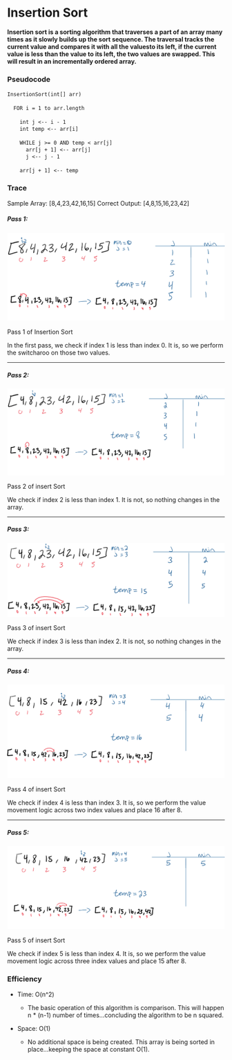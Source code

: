 # Insertion Sort

**Insertion sort is a sorting algorithm that traverses a part of an array many times as it slowly builds up the sort sequence. The traversal tracks the current value and compares it with all the values ​​to its left, if the current value is less than the value to its left, the two values ​​are swapped. This will result in an incrementally ordered array.**

### Pseudocode

```
InsertionSort(int[] arr)

  FOR i = 1 to arr.length

    int j <-- i - 1
    int temp <-- arr[i]

    WHILE j >= 0 AND temp < arr[j]
      arr[j + 1] <-- arr[j]
      j <-- j - 1

    arr[j + 1] <-- temp
```

### Trace

Sample Array: [8,4,23,42,16,15]
Correct Output: [4,8,15,16,23,42]

##### Pass 1:

![pass1](./img/selectionSort1.png)

Pass 1 of Insertion Sort

In the first pass, we check if index 1 is less than index 0. It is, so we perform the switcharoo on those two values.

---
##### Pass 2:

![pass2](./img/selectionSort2.png)

Pass 2 of insert Sort

We check if index 2 is less than index 1. It is not, so nothing changes in the array.

---
##### Pass 3:

![pass3](./img/selectionSort3.png)

Pass 3 of insert Sort

We check if index 3 is less than index 2. It is not, so nothing changes in the array.

---
##### Pass 4:

![pass4](./img/selectionSort4.png)

Pass 4 of insert Sort

We check if index 4 is less than index 3. It is, so we perform the value movement logic across two index values and place 16 after 8.

---
##### Pass 5:

![pass5](./img/selectionSort5.png)

Pass 5 of insert Sort

We check if index 5 is less than index 4. It is, so we perform the value movement logic across three index values and place 15 after 8.

### Efficiency

- Time: O(n^2)

  - The basic operation of this algorithm is comparison. This will happen n \* (n-1) number of times…concluding the algorithm to be n squared.

- Space: O(1)
  - No additional space is being created. This array is being sorted in place…keeping the space at constant O(1).